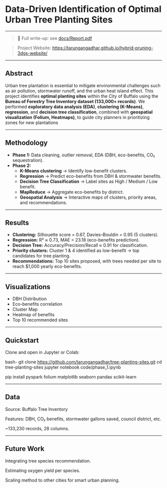 # Data-Driven Identification of Optimal Urban Tree Planting Sites 
---

> 📄 Full write-up: see [docs/Report.pdf](https://tarungangadhar.github.io/tree-planting-sites-website/)

> Project Website: https://tarungangadhar.github.io/hybrid-pruning-3dgs-website/

---

## Abstract
Urban tree plantation is essential to mitigate environmental challenges such as air pollution, stormwater runoff, and the urban heat island effect. This project identifies **optimal planting sites** within the City of Buffalo using the **Bureau of Forestry Tree Inventory dataset (133,000+ records)**. We performed **exploratory data analysis (EDA)**, **clustering (K-Means)**, **regression**, and **decision tree classification**, combined with **geospatial visualization (Folium, Heatmaps)**, to guide city planners in prioritizing zones for new plantations

---

## Methodology
- **Phase 1:** Data cleaning, outlier removal, EDA (DBH, eco-benefits, CO₂ sequestration).
- **Phase 2:**  
  - **K-Means clustering** → Identify low-benefit clusters.  
  - **Regression** → Predict eco-benefits from DBH & stormwater benefits.  
  - **Decision Tree Classification** → Label sites as High / Medium / Low benefit.  
  - **MapReduce** → Aggregate eco-benefits by district.  
  - **Geospatial Analysis** → Interactive maps of clusters, priority areas, and recommendations.  

---

##  Results
- **Clustering:** Silhouette score = 0.67, Davies–Bouldin = 0.95 (5 clusters).  
- **Regression:** R² ≈ 0.73, MAE = 23.18 (eco-benefits prediction).  
- **Decision Tree:** Accuracy/Precision/Recall ≈ 0.91 for classification.  
- **Priority clusters:** Cluster 1 & 4 identified as low-benefit → top candidates for tree planting.  
- **Recommendations:** Top 10 sites proposed, with trees needed per site to reach $1,000 yearly eco-benefits.

---

##  Visualizations
- DBH Distribution  
- Eco-benefits correlation  
- Cluster Map  
- Heatmap of benefits  
- Top 10 recommended sites  

---

## Quickstart
Clone and open in Jupyter or Colab:

bash-
git clone https://github.com/tarungangadhar/tree-planting-sites.git
cd tree-planting-sites
jupyter notebook code/phase_1.ipynb 

pip install pyspark folium matplotlib seaborn pandas scikit-learn

---

## Data

Source: Buffalo Tree Inventory

Features: DBH, CO₂ benefits, stormwater gallons saved, council district, etc.

~133,230 records, 28 columns.

---

## Future Work

Integrating tree species recommendation.

Estimating oxygen yield per species.

Scaling method to other cities for smart urban planning.
